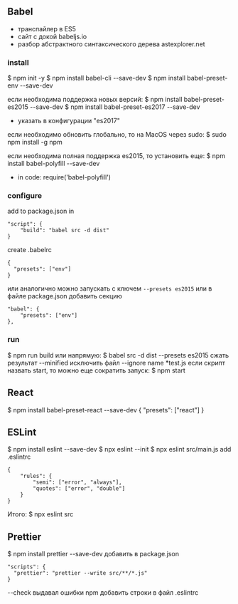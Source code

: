 ## Babel

- транспайлер в ES5
- сайт с докой babeljs.io
- разбор абстрактного синтаксического дерева astexplorer.net

### install
$ npm init -y
$ npm install babel-cli --save-dev
$ npm install babel-preset-env --save-dev

если необходима поддержка новых версий:
$ npm install babel-preset-es2015 --save-dev
$ npm install babel-preset-es2017 --save-dev
+ указать в конфигурации "es2017"

если необходимо обновить глобально, то на MacOS через sudo:
$ sudo npm install -g npm

если необходима полная поддержка es2015, то установить еще:
$ npm install babel-polyfill --save-dev
+ in code: require('babel-polyfill')

### configure
add to package.json in 
```
"script": {
    "build": "babel src -d dist"
}
```

create .babelrc 
```
{
  "presets": ["env"]
}
```
или аналогично можно запускать с ключем ```--presets es2015```
или в файле package.json добавить секцию
```
"babel": {
    "presets": ["env"]
},
```

### run
$ npm run build
или напрямую:
$ babel src -d dist --presets es2015
сжать результат --minified
исключить файл --ignore name *test.js
если скрипт назвать start, то можно еще сократить запуск:
$ npm start 

## React
$ npm install babel-preset-react --save-dev
{
  "presets": ["react"]
}

## ESLint
$ npm install eslint --save-dev
$ npx eslint --init
$ npx eslint src/main.js
add .eslintrc
```
{
    "rules": {
        "semi": ["error", "always"],
        "quotes": ["error", "double"]
    }
}
```
Итого:
$ npx eslint src

## Prettier
$ npm install prettier --save-dev
добавить в package.json 
```
"scripts": {
  "prettier": "prettier --write src/**/*.js"
}
```
--check выдавал ошибки npm
добавить строки в файл .eslintrc

